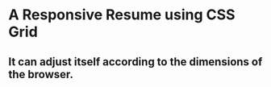 # A Responsive Resume using CSS Grid
## It can adjust itself according to the dimensions of the browser.
